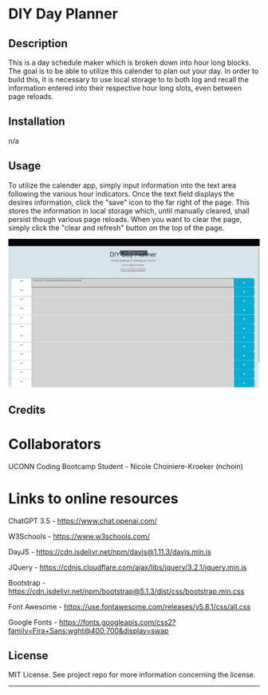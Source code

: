 # DIY Day Planner

## Description

This is a day schedule maker which is broken down into hour long blocks. The goal is to be able to utilize this calender to plan out your day. In order to build this, it is necessary to use local storage to to both log and recall the information entered into their respective hour long slots, even between page reloads.

## Installation

n/a


## Usage

To utilize the calender app, simply input information into the text area following the various hour indicators. Once the text field displays the desires information, click the "save" icon to the far right of the page. This stores the information in local storage which, until manually cleared, shall persist though various page reloads. When you want to clear the page, simply click the "clear and refresh" button on the top of the page.

![Planner homescreen](./assets/images/diyplanner.png)


## Credits

# Collaborators

UCONN Coding Bootcamp Student - Nicole Choiniere-Kroeker (nchoin)

# Links to online resources

ChatGPT 3.5 - https://www.chat.openai.com/

W3Schools - https://www.w3schools.com/

DayJS - https://cdn.jsdelivr.net/npm/dayjs@1.11.3/dayjs.min.js

JQuery - https://cdnjs.cloudflare.com/ajax/libs/jquery/3.2.1/jquery.min.js

Bootstrap - https://cdn.jsdelivr.net/npm/bootstrap@5.1.3/dist/css/bootstrap.min.css

Font Awesome - https://use.fontawesome.com/releases/v5.8.1/css/all.css

Google Fonts - https://fonts.googleapis.com/css2?family=Fira+Sans:wght@400;700&display=swap


## License

MIT License. See project repo for more information concerning the license.

----